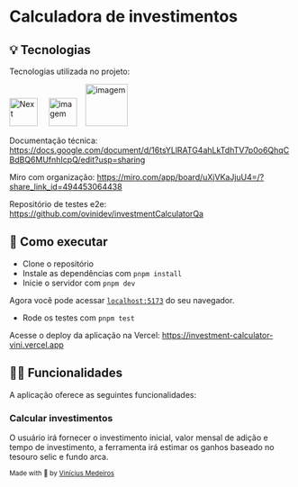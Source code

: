 # Calculadora de investimentos

<p align="center">

## 💡 Tecnologias

Tecnologias utilizada no projeto:

<img height="50" title="Next" alt="Next" src="https://seeklogo.com/images/V/vuejs-logo-17D586B587-seeklogo.com.png"> &nbsp;
&nbsp;
<img src="https://cdn.iconscout.com/icon/free/png-512/typescript-1174965.png" alt="imagem" width="50">&nbsp;
&nbsp;
<img src="https://upload.wikimedia.org/wikipedia/commons/thumb/d/d5/Tailwind_CSS_Logo.svg/1024px-Tailwind_CSS_Logo.svg.png" alt="imagem" width="75">&nbsp;
&nbsp;

Documentação técnica:
https://docs.google.com/document/d/16tsYLlRATG4ahLkTdhTV7p0o6QhqCBdBQ6MUfnhIcpQ/edit?usp=sharing

Miro com organização:
https://miro.com/app/board/uXjVKaJjuU4=/?share_link_id=494453064438

Repositório de testes e2e: https://github.com/ovinidev/investmentCalculatorQa

## 🚀 Como executar

- Clone o repositório
- Instale as dependências com `pnpm install`
- Inicie o servidor com `pnpm dev`

Agora você pode acessar [`localhost:5173`](http://localhost:5173) do seu
navegador.

- Rode os testes com `pnpm test`

Acesse o deploy da aplicação na Vercel: https://investment-calculator-vini.vercel.app

## 👨‍💻 Funcionalidades

A aplicação oferece as seguintes funcionalidades:

### Calcular investimentos

O usuário irá fornecer o investimento inicial, valor mensal de adição e tempo de investimento, a ferramenta irá estimar os ganhos baseado no tesouro selic e fundo arca.

<sub>Made with 💜 by <a href="https://github.com/ovinidev">Vinícius Medeiros</a></sub>
